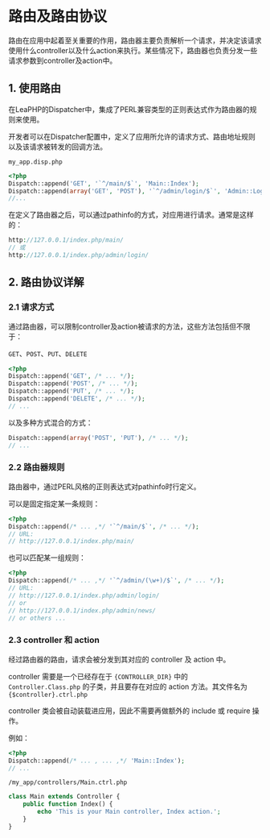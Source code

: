 # 路由及路由协议 #

路由在应用中起着至关重要的作用，路由器主要负责解析一个请求，并决定该请求使用什么controller以及什么action来执行。某些情况下，路由器也负责分发一些请求参数到controller及action中。

## 1. 使用路由 ##

在LeaPHP的Dispatcher中，集成了PERL兼容类型的正则表达式作为路由器的规则来使用。

开发者可以在Dispatcher配置中，定义了应用所允许的请求方式、路由地址规则以及该请求被转发的回调方法。

`my_app.disp.php`
```php
<?php
Dispatch::append('GET', '`^/main/$`', 'Main::Index');
Dispatch::append(array('GET', 'POST'), '`^/admin/login/$`', 'Admin::Login');
//...
```

在定义了路由器之后，可以通过pathinfo的方式，对应用进行请求。通常是这样的：

```php
http://127.0.0.1/index.php/main/
// 或
http://127.0.0.1/index.php/admin/login/
```

## 2. 路由协议详解 ##

### 2.1 请求方式 ###

通过路由器，可以限制controller及action被请求的方法，这些方法包括但不限于：

`GET`、`POST`、`PUT`、`DELETE`
```php
<?php
Dispatch::append('GET', /* ... */);
Dispatch::append('POST', /* ... */);
Dispatch::append('PUT', /* ... */);
Dispatch::append('DELETE', /* ... */);
// ...
```

以及多种方式混合的方式：

```php
Dispatch::append(array('POST', 'PUT'), /* ... */);
// ...
```

### 2.2 路由器规则 ###

路由器中，通过PERL风格的正则表达式对pathinfo时行定义。

可以是固定指定某一条规则：
```php
<?php
Dispatch::append(/* ... ,*/ '`^/main/$`', /* ... */);
// URL:
// http://127.0.0.1/index.php/main/
```

也可以匹配某一组规则：
```php
<?php
Dispatch::append(/* ... ,*/ '`^/admin/(\w+)/$`', /* ... */);
// URL:
// http://127.0.0.1/index.php/admin/login/
// or
// http://127.0.0.1/index.php/admin/news/
// or others ...
```

### 2.3 controller 和 action ###

经过路由器的路由，请求会被分发到其对应的 controller 及 action 中。

controller 需要是一个已经存在于 `{CONTROLLER_DIR}` 中的 `Controller.Class.php` 的子类，并且要存在对应的 action 方法。其文件名为 `{$controller}.ctrl.php`

controller 类会被自动装载进应用，因此不需要再做额外的 include 或 require 操作。

例如：

```php
<?php
Dispatch::append(/* ... , ... ,*/ 'Main::Index');
// ...
```

`/my_app/controllers/Main.ctrl.php`
```php
class Main extends Controller {
	public function Index() {
		echo 'This is your Main controller, Index action.';
	}
}
```